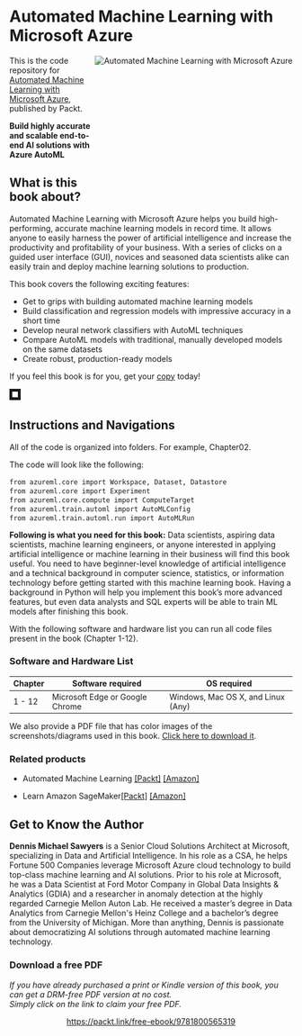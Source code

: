 # Automated Machine Learning with Microsoft Azure

<a href="https://www.packtpub.com/product/Automated%20Machine%20Learning%20with%20Microsoft%20Azure/9781800565319"><img src="https://static.packt-cdn.com/products/9781800565319/cover/smaller" alt="Automated Machine Learning with Microsoft Azure
" height="256px" align="right"></a>

This is the code repository for [Automated Machine Learning with Microsoft Azure](https://www.packtpub.com/product/Automated%20Machine%20Learning%20with%20Microsoft%20Azure/9781800565319), published by Packt.

**Build highly accurate and scalable end-to-end AI solutions with Azure AutoML**

## What is this book about?
Automated Machine Learning with Microsoft Azure helps you build high-performing, accurate machine learning models in record time. It allows anyone to easily harness the power of artificial intelligence and increase the productivity and profitability of your business. With a series of clicks on a guided user interface (GUI), novices and seasoned data scientists alike can easily train and deploy machine learning solutions to production.

This book covers the following exciting features: 
* Get to grips with building automated machine learning models
* Build classification and regression models with impressive accuracy in a short time
* Develop neural network classifiers with AutoML techniques
* Compare AutoML models with traditional, manually developed models on the same datasets
* Create robust, production-ready models

If you feel this book is for you, get your [copy](https://www.amazon.com/dp/1800565313) today!

<a href="https://www.packtpub.com/?utm_source=github&utm_medium=banner&utm_campaign=GitHubBanner"><img src="https://raw.githubusercontent.com/PacktPublishing/GitHub/master/GitHub.png" 
alt="https://www.packtpub.com/" border="5" /></a>


## Instructions and Navigations
All of the code is organized into folders. For example, Chapter02.

The code will look like the following:
```
from azureml.core import Workspace, Dataset, Datastore
from azureml.core import Experiment
from azureml.core.compute import ComputeTarget
from azureml.train.automl import AutoMLConfig
from azureml.train.automl.run import AutoMLRun

```

**Following is what you need for this book:**
Data scientists, aspiring data scientists, machine learning engineers, or anyone interested in applying artificial intelligence or machine learning in their business will find this book useful. You need to have beginner-level knowledge of artificial intelligence and a technical background in computer science, statistics, or information technology before getting started with this machine learning book. Having a background in Python will help you implement this book’s more advanced features, but even data analysts and SQL experts will be able to train ML models after finishing this book.

With the following software and hardware list you can run all code files present in the book (Chapter 1-12).

### Software and Hardware List

| Chapter  | Software required                   | OS required                        |
| -------- | ------------------------------------| -----------------------------------|
| 1  - 12      |Microsoft Edge or Google Chrome                    | Windows, Mac OS X, and Linux (Any) |



We also provide a PDF file that has color images of the screenshots/diagrams used in this book. [Click here to download it](https://static.packt-cdn.com/downloads/9781800565319_ColorImages.pdf).


### Related products <Other books you may enjoy>
* Automated Machine Learning [[Packt]](https://www.packtpub.com/product/automated-machine-learning/9781800567689) [[Amazon]](https://www.amazon.com/dp/1800567685)

* Learn Amazon SageMaker[[Packt]](https://www.packtpub.com/product/learn-amazon-sagemaker/9781800208919) [[Amazon]](https://www.amazon.com/dp/180020891X)

## Get to Know the Author
**Dennis Michael Sawyers**
is a Senior Cloud Solutions Architect at Microsoft, specializing in Data and Artificial Intelligence. In his role as a CSA, he helps Fortune 500 Companies leverage Microsoft Azure cloud technology to build top-class machine learning and AI solutions. Prior to his role at Microsoft, he was a Data Scientist at Ford Motor Company in Global Data Insights & Analytics (GDIA) and a researcher in anomaly detection at the highly regarded Carnegie Mellon Auton Lab. He received a master’s degree in Data Analytics from Carnegie Mellon's Heinz College and a bachelor’s degree from the University of Michigan. More than anything, Dennis is passionate about democratizing AI solutions through automated machine learning technology.
### Download a free PDF

 <i>If you have already purchased a print or Kindle version of this book, you can get a DRM-free PDF version at no cost.<br>Simply click on the link to claim your free PDF.</i>
<p align="center"> <a href="https://packt.link/free-ebook/9781800565319">https://packt.link/free-ebook/9781800565319 </a> </p>